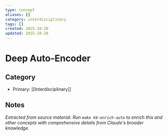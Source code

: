 ```yaml
---
type: concept
aliases: []
category: interdisciplinary
tags: []
created: 2025-10-20
updated: 2025-10-20
---
```


# Deep Auto-Encoder

## Category

- Primary: [[Interdisciplinary]]

## Notes

*Extracted from source material. Run `make kb-enrich-auto` to enrich this and other concepts with comprehensive details from Claude's broader knowledge.*
